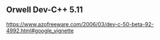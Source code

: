 



## Orwell Dev-C++ 5.11
https://www.azofreeware.com/2006/03/dev-c-50-beta-92-4992.html#google_vignette